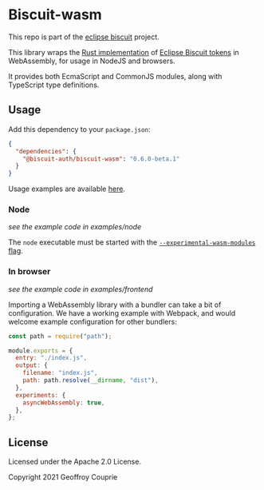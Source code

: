 # Biscuit-wasm

This repo is part of the [eclipse biscuit](https://github.com/biscuit-auth/biscuit) project.

This library wraps the [Rust implementation](https://github.com/biscuit-auth) of [Eclipse Biscuit tokens](https://www.biscuitsec.org) in WebAssembly, for usage in NodeJS and browsers.

It provides both EcmaScript and CommonJS modules, along with TypeScript type definitions.

## Usage

Add this dependency to your `package.json`:

```json
{
  "dependencies": {
    "@biscuit-auth/biscuit-wasm": "0.6.0-beta.1"
  }
}
```

Usage examples are available [here](https://doc.biscuitsec.org/usage/nodejs).

### Node

_see the example code in examples/node_

The `node` executable must be started with the [`--experimental-wasm-modules` flag](https://nodejs.org/api/esm.html#wasm-modules).

### In browser

_see the example code in examples/frontend_

Importing a WebAssembly library with a bundler can take a bit of configuration. We have a working example with
Webpack, and would welcome example configuration for other bundlers:

```javascript
const path = require("path");

module.exports = {
  entry: "./index.js",
  output: {
    filename: "index.js",
    path: path.resolve(__dirname, "dist"),
  },
  experiments: {
    asyncWebAssembly: true,
  },
};
```

## License

Licensed under the Apache 2.0 License.

Copyright 2021 Geoffroy Couprie

